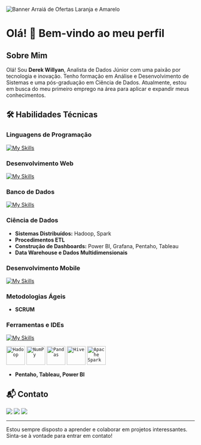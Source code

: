 ![Banner Arraiá de Ofertas Laranja e Amarelo](https://github.com/user-attachments/assets/b539ed4c-7f03-4a83-9175-fa4b31489e41)

# Olá! 👋 Bem-vindo ao meu perfil

## Sobre Mim
Olá! Sou **Derek Willyan**, Analista de Dados Júnior com uma paixão por tecnologia e inovação. Tenho formação em Análise e Desenvolvimento de Sistemas e uma pós-graduação em Ciência de Dados. Atualmente, estou em busca do meu primeiro emprego na área para aplicar e expandir meus conhecimentos.

## 🛠️ Habilidades Técnicas

### Linguagens de Programação
[![My Skills](https://skillicons.dev/icons?i=python,java,c,cs,scala)](https://skillicons.dev)


### Desenvolvimento Web
[![My Skills](https://skillicons.dev/icons?i=html,javascript,css,bootstrap,php,django,asp)](https://skillicons.dev)

### Banco de Dados
[![My Skills](https://skillicons.dev/icons?i=sqlite,mysql,postgresql,mongodb)](https://skillicons.dev)

### Ciência de Dados
- **Sistemas Distribuídos:** Hadoop, Spark
- **Procedimentos ETL**
- **Construção de Dashboards:** Power BI, Grafana, Pentaho, Tableau
- **Data Warehouse e Dados Multidimensionais**

### Desenvolvimento Mobile
[![My Skills](https://skillicons.dev/icons?i=react,nodejs,express)](https://skillicons.dev)

### Metodologias Ágeis
- **SCRUM**

### Ferramentas e IDEs
[![My Skills](https://skillicons.dev/icons?i=github,webstorm,idea,pycharm,grafana)](https://skillicons.dev)

<code><img width="50" src="https://github.com/marwin1991/profile-technology-icons/assets/136815194/c7f2fa08-bb92-4898-a73e-b206be6bd573" alt="Hadoop" title="Hadoop"/></code>
<code><img width="50" src="https://github.com/marwin1991/profile-technology-icons/assets/76012086/4ec200c2-acdf-4c42-b419-cd49cba3d09f" alt="NumPy" title="NumPy"/></code>
<code><img width="50" src="https://github.com/marwin1991/profile-technology-icons/assets/76012086/24b02d77-2f28-43c7-b5d6-e15e3395851b" alt="Pandas" title="Pandas"/></code>
<code><img width="50" src="https://github.com/marwin1991/profile-technology-icons/assets/136815194/ef235485-5e32-4d25-8c49-5dbe77e50f3e" alt="Hive" title="Hive"/></code>
<code><img width="50" src="https://user-images.githubusercontent.com/25181517/184357834-eba1eee1-6074-4b9c-8ed3-5373868096cc.png" alt="Apache Spark" title="Apache Spark"/></code>

- **Pentaho, Tableau, Power BI**

## 📬 Contato
<a href="willyanderek@gmail.com" alt="Gmail">
<img src="https://img.shields.io/badge/-Gmail-FF0000?style=flat-square&labelColor=FF0000&logo=gmail&logoColor=white&link=willyanderek@gmail.com" /></a>
<a href="https://www.linkedin.com/in/derekwillyandev/" alt="LinkedIn">
<img src="https://img.shields.io/badge/-Linkedin-0e76a8?style=flat-square&logo=Linkedin&logoColor=white&link=https://www.linkedin.com/in/derekwillyandev/" /></a>
<a href="https://www.instagram.com/derekwillyan17/" alt="Instagram">
<img src="https://img.shields.io/badge/-Instagram-DF0174?style=flat-square&labelColor=DF0174&logo=instagram&logoColor=white&link=https://www.instagram.com/derekwillyan17/"/></a>

----
Estou sempre disposto a aprender e colaborar em projetos interessantes. Sinta-se à vontade para entrar em contato!
